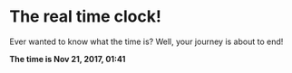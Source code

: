# The real time clock!

Ever wanted to know what the time is? Well, your journey is about to end!

**The time is Nov 21, 2017, 01:41**